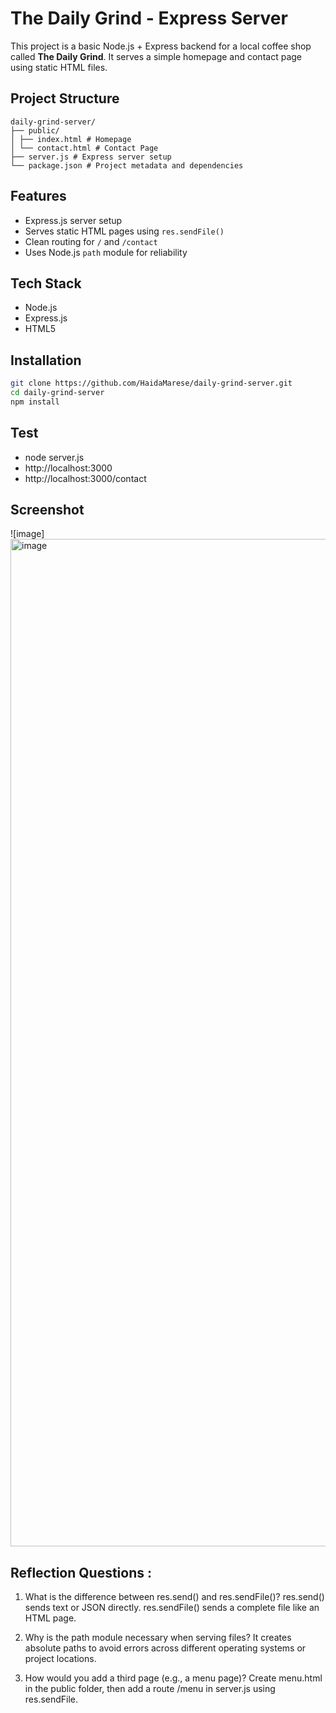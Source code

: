 #  The Daily Grind - Express Server

This project is a basic Node.js + Express backend for a local coffee shop called **The Daily Grind**. It serves a simple homepage and contact page using static HTML files.

## Project Structure
```
daily-grind-server/
├── public/
│ ├── index.html # Homepage
│ └── contact.html # Contact Page
├── server.js # Express server setup
└── package.json # Project metadata and dependencies

```


##  Features

- Express.js server setup
- Serves static HTML pages using `res.sendFile()`
- Clean routing for `/` and `/contact`
- Uses Node.js `path` module for reliability

##  Tech Stack

- Node.js
- Express.js
- HTML5

## Installation

```bash
git clone https://github.com/HaidaMarese/daily-grind-server.git
cd daily-grind-server
npm install
```

## Test
- node server.js
- http://localhost:3000 
- http://localhost:3000/contact 

## Screenshot

![image] <img width="2858" height="1612" alt="image" src="https://github.com/user-attachments/assets/467b3f98-88fb-4ce1-9294-a0e2dc4f5d6a" />


## Reflection Questions :
1. What is the difference between res.send() and res.sendFile()?
res.send() sends text or JSON directly. res.sendFile() sends a complete file like an HTML page.

2. Why is the path module necessary when serving files?
It creates absolute paths to avoid errors across different operating systems or project locations.

3. How would you add a third page (e.g., a menu page)?
Create menu.html in the public folder, then add a route /menu in server.js using res.sendFile.

